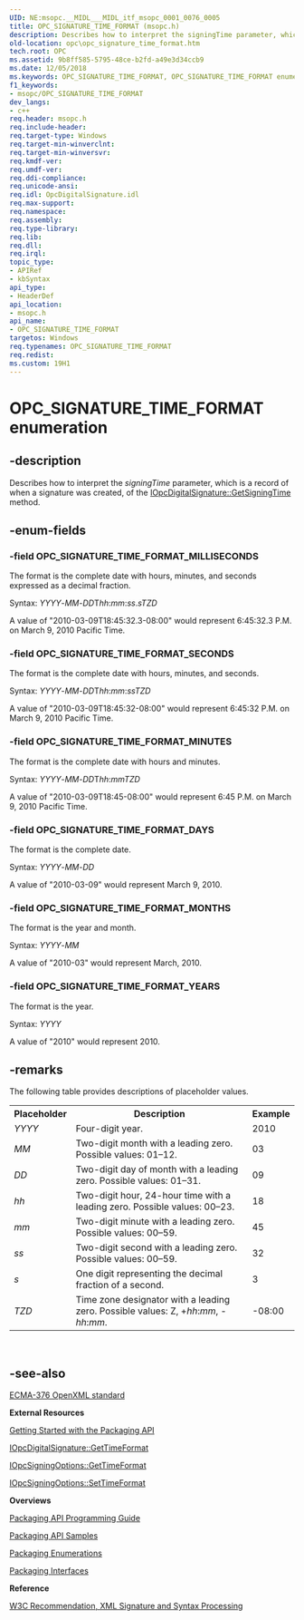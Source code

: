 ```yaml
---
UID: NE:msopc.__MIDL___MIDL_itf_msopc_0001_0076_0005
title: OPC_SIGNATURE_TIME_FORMAT (msopc.h)
description: Describes how to interpret the signingTime parameter, which is a record of when a signature was created, of the IOpcDigitalSignature::GetSigningTime method.
old-location: opc\opc_signature_time_format.htm
tech.root: OPC
ms.assetid: 9b8ff585-5795-48ce-b2fd-a49e3d34ccb9
ms.date: 12/05/2018
ms.keywords: OPC_SIGNATURE_TIME_FORMAT, OPC_SIGNATURE_TIME_FORMAT enumeration [Open Packaging Conventions], OPC_SIGNATURE_TIME_FORMAT_DAYS, OPC_SIGNATURE_TIME_FORMAT_MILLISECONDS, OPC_SIGNATURE_TIME_FORMAT_MINUTES, OPC_SIGNATURE_TIME_FORMAT_MONTHS, OPC_SIGNATURE_TIME_FORMAT_SECONDS, OPC_SIGNATURE_TIME_FORMAT_YEARS, msopc/OPC_SIGNATURE_TIME_FORMAT, msopc/OPC_SIGNATURE_TIME_FORMAT_DAYS, msopc/OPC_SIGNATURE_TIME_FORMAT_MILLISECONDS, msopc/OPC_SIGNATURE_TIME_FORMAT_MINUTES, msopc/OPC_SIGNATURE_TIME_FORMAT_MONTHS, msopc/OPC_SIGNATURE_TIME_FORMAT_SECONDS, msopc/OPC_SIGNATURE_TIME_FORMAT_YEARS, opc.opc_signature_time_format
f1_keywords:
- msopc/OPC_SIGNATURE_TIME_FORMAT
dev_langs:
- c++
req.header: msopc.h
req.include-header: 
req.target-type: Windows
req.target-min-winverclnt: 
req.target-min-winversvr: 
req.kmdf-ver: 
req.umdf-ver: 
req.ddi-compliance: 
req.unicode-ansi: 
req.idl: OpcDigitalSignature.idl
req.max-support: 
req.namespace: 
req.assembly: 
req.type-library: 
req.lib: 
req.dll: 
req.irql: 
topic_type:
- APIRef
- kbSyntax
api_type:
- HeaderDef
api_location:
- msopc.h
api_name:
- OPC_SIGNATURE_TIME_FORMAT
targetos: Windows
req.typenames: OPC_SIGNATURE_TIME_FORMAT
req.redist: 
ms.custom: 19H1
---
```


# OPC_SIGNATURE_TIME_FORMAT enumeration


## -description


Describes how to interpret the <i>signingTime</i> parameter, which is a record of when a signature was created,  of the <a href="https://docs.microsoft.com/previous-versions/windows/desktop/api/msopc/nf-msopc-iopcdigitalsignature-getsigningtime">IOpcDigitalSignature::GetSigningTime</a> method.


## -enum-fields




### -field OPC_SIGNATURE_TIME_FORMAT_MILLISECONDS

The format is the complete date with hours, minutes, and seconds expressed as a decimal fraction.

Syntax: <i>YYYY</i>-<i>MM</i>-<i>DD</i>T<i>hh</i>:<i>mm</i>:<i>ss</i>.<i>s</i><i>TZD</i>

A value of "2010-03-09T18:45:32.3-08:00" would represent 6:45:32.3 P.M. on March 9, 2010 Pacific Time.


### -field OPC_SIGNATURE_TIME_FORMAT_SECONDS

The format is the complete date with hours, minutes, and seconds.

Syntax: <i>YYYY</i>-<i>MM</i>-<i>DD</i>T<i>hh</i>:<i>mm</i>:<i>ss</i><i>TZD</i>

A value of "2010-03-09T18:45:32-08:00" would represent 6:45:32 P.M. on March 9, 2010  Pacific Time.


### -field OPC_SIGNATURE_TIME_FORMAT_MINUTES

The format is the complete date with hours and  minutes.

Syntax: <i>YYYY</i>-<i>MM</i>-<i>DD</i>T<i>hh</i>:<i>mm</i><i>TZD</i>

A value of "2010-03-09T18:45-08:00" would represent 6:45 P.M. on March 9, 2010 Pacific Time.


### -field OPC_SIGNATURE_TIME_FORMAT_DAYS

The format is the complete date.

Syntax: <i>YYYY</i>-<i>MM</i>-<i>DD</i>

A value of "2010-03-09" would represent March 9, 2010.


### -field OPC_SIGNATURE_TIME_FORMAT_MONTHS

The format is the year and month.

Syntax: <i>YYYY</i>-<i>MM</i>

A value of "2010-03" would represent March, 2010.


### -field OPC_SIGNATURE_TIME_FORMAT_YEARS

The format is the year.

Syntax:  <i>YYYY</i>

A value of "2010" would represent 2010.


## -remarks



The following table provides descriptions of  placeholder values.

<table>
<tr>
<th>Placeholder </th>
<th>Description </th>
<th>Example</th>
</tr>
<tr>
<td>
<i>YYYY</i>

</td>
<td>
Four-digit year.

</td>
<td>
2010

</td>
</tr>
<tr>
<td>
<i>MM</i>

</td>
<td>
Two-digit month with a leading zero. Possible values: 01–12.

</td>
<td>
03

</td>
</tr>
<tr>
<td>
<i>DD</i>

</td>
<td>
Two-digit day of month with a leading zero. Possible values: 01–31.

</td>
<td>
09

</td>
</tr>
<tr>
<td>
<i>hh</i>

</td>
<td>
Two-digit hour, 24-hour time with a leading zero. Possible values: 00–23.

</td>
<td>
18

</td>
</tr>
<tr>
<td>
<i>mm</i>

</td>
<td>
Two-digit minute with a leading zero. Possible values: 00–59.

</td>
<td>
45

</td>
</tr>
<tr>
<td>
<i>ss</i>

</td>
<td>
Two-digit second with a leading zero. Possible values: 00–59.

</td>
<td>
32

</td>
</tr>
<tr>
<td>
<i>s</i>

</td>
<td>
One digit representing the decimal fraction of a second.

</td>
<td>
3

</td>
</tr>
<tr>
<td>
<i>TZD</i>

</td>
<td>
Time zone designator with a leading zero. Possible values:  Z, +<i>hh</i>:<i>mm</i>, -<i>hh</i>:<i>mm</i>.

</td>
<td>
-08:00

</td>
</tr>
</table>
 




## -see-also




<a href="https://go.microsoft.com/fwlink/p/?linkid=123375">ECMA-376 OpenXML standard</a>



<b>External Resources</b>



<a href="https://docs.microsoft.com/previous-versions/windows/desktop/opc/packaging-api-overview">Getting Started with the Packaging API</a>



<a href="https://docs.microsoft.com/previous-versions/windows/desktop/api/msopc/nf-msopc-iopcdigitalsignature-gettimeformat">IOpcDigitalSignature::GetTimeFormat</a>



<a href="https://docs.microsoft.com/previous-versions/windows/desktop/api/msopc/nf-msopc-iopcsigningoptions-gettimeformat">IOpcSigningOptions::GetTimeFormat</a>



<a href="https://docs.microsoft.com/previous-versions/windows/desktop/api/msopc/nf-msopc-iopcsigningoptions-settimeformat">IOpcSigningOptions::SetTimeFormat</a>



<b>Overviews</b>



<a href="https://docs.microsoft.com/previous-versions/windows/desktop/opc/packaging-programming-guide">Packaging API Programming Guide</a>



<a href="https://docs.microsoft.com/previous-versions/windows/desktop/opc/packaging-programming-samples">Packaging API Samples</a>



<a href="https://docs.microsoft.com/previous-versions/windows/desktop/opc/packaging-enumerations">Packaging Enumerations</a>



<a href="https://docs.microsoft.com/previous-versions/windows/desktop/legacy/dd371635(v=vs.85)">Packaging Interfaces</a>



<b>Reference</b>



<a href="https://go.microsoft.com/fwlink/p/?linkid=132847">W3C Recommendation, XML Signature and Syntax Processing</a>
 

 

